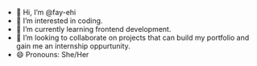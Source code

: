 - 👋 Hi, I’m @fay-ehi
- 👀 I’m interested in coding.
- 🌱 I’m currently learning frontend development.
- 💞️ I’m looking to collaborate on projects that can build my portfolio and gain me an internship oppurtunity.
- 😄 Pronouns: She/Her

<!---
fay-ehi/fay-ehi is a ✨ special ✨ repository because its `README.md` (this file) appears on your GitHub profile.
You can click the Preview link to take a look at your changes.
--->
